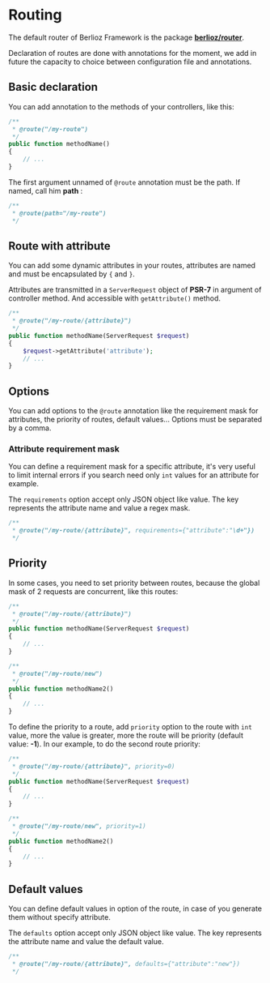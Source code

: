 <meta name="docparser-index" content="Basics usage; Routing" />
<meta name="docparser-index-order" content="5" />

# Routing

The default router of Berlioz Framework is the package [**berlioz/router**](https://github.com/BerliozFramework/Router).

Declaration of routes are done with annotations for the moment, we add in future the capacity to choice between configuration file and annotations.

## Basic declaration

You can add annotation to the methods of your controllers, like this:

```php
/**
 * @route("/my-route")
 */
public function methodName()
{
    // ...
}
```

The first argument unnamed of `@route` annotation must be the path. If named, call him **path** :

```php
/**
 * @route(path="/my-route")
 */
```

## Route with attribute

You can add some dynamic attributes in your routes, attributes are named and must be encapsulated by `{` and `}`.

Attributes are transmitted in a `ServerRequest` object of **PSR-7** in argument of controller method. And accessible with `getAttribute()` method.

```php
/**
 * @route("/my-route/{attribute}")
 */
public function methodName(ServerRequest $request)
{
    $request->getAttribute('attribute');
    // ...
}
```

## Options

You can add options to the `@route` annotation like the requirement mask for attributes, the priority of routes, default values...
Options must be separated by a comma.

### Attribute requirement mask

You can define a requirement mask for a specific attribute, it's very useful to limit internal errors if you search need only `int` values for an attribute for example.

The `requirements` option accept only JSON object like value. The key represents the attribute name and value a regex mask.

```php
/**
 * @route("/my-route/{attribute}", requirements={"attribute":"\d+"})
 */
```

## Priority

In some cases, you need to set priority between routes, because the global mask of 2 requests are concurrent, like this routes:

```php
/**
 * @route("/my-route/{attribute}")
 */
public function methodName(ServerRequest $request)
{
    // ...
}

/**
 * @route("/my-route/new")
 */
public function methodName2()
{
    // ...
}
```

To define the priority to a route, add `priority` option to the route with `int` value, more the value is greater, more the route will be priority (default value: **-1**).
In our example, to do the second route priority:

```php
/**
 * @route("/my-route/{attribute}", priority=0)
 */
public function methodName(ServerRequest $request)
{
    // ...
}

/**
 * @route("/my-route/new", priority=1)
 */
public function methodName2()
{
    // ...
}
```

## Default values

You can define default values in option of the route, in case of you generate them without specify attribute.

The `defaults` option accept only JSON object like value. The key represents the attribute name and value the default value.

```php
/**
 * @route("/my-route/{attribute}", defaults={"attribute":"new"})
 */
```